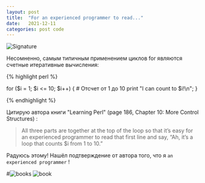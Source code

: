 ```yaml
---
layout: post
title:  "For an experienced programmer to read..."
date:   2021-12-11
categories: post code
---
```

![Signature](/favicon.ico)

Несомненно, самым типичным применением циклов for являются счетные итеративные вычисления:

{% highlight perl %}


for ($i = 1; $i <= 10; $i++) {  # Отсчет от 1 до 10
  print "I can count to $i!\n";
}


{% endhighlight %}

Цитирую автора книги "Learning Perl"  (page 186, Chapter 10: More Control Structures) :

> All three parts are together at the top of the loop so that it’s easy for an experienced
> programmer to read that first line and say, “Ah, it’s a loop that counts $i from 1 to 10.”

Радуюсь этому! Нашёл подтверждение от автора того, что я `an experienced programmer` !


#![books](https://techbeacon.scdn7.secure.raxcdn.com/sites/default/files/styles/article_hero_image__1_5x/public/perl-not-dead-programming-language.jpg?itok=-UKvEy6_)
![book](/IMAGES/perl-not-dead-programming-language.jpg)


